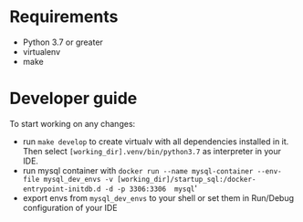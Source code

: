 # Requirements

- Python 3.7 or greater
- virtualenv
- make 

# Developer guide

To start working on any changes: 
- run `make develop` to create virtualv with all dependencies installed in it.
Then select `[working_dir].venv/bin/python3.7` as interpreter in your IDE.
- run mysql container with `docker run --name mysql-container --env-file mysql_dev_envs -v [working_dir]/startup_sql:/docker-entrypoint-initdb.d -d -p 3306:3306  mysql`'
- export envs from `mysql_dev_envs` to your shell or set them in Run/Debug configuration of your IDE

